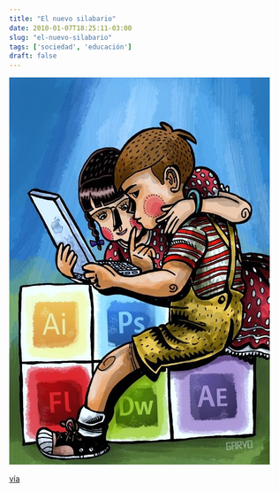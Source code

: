 ```yaml
---
title: "El nuevo silabario"
date: 2010-01-07T18:25:11-03:00
slug: "el-nuevo-silabario"
tags: ['sociedad', 'educación']
draft: false
---
```

 
![realidad\_educativa.jpg](realidad_educativa.jpg)

[vía](http://eduardoe.tumblr.com/post/319579194/xrq-freakyfly-silabario-2-0-thebekade)
